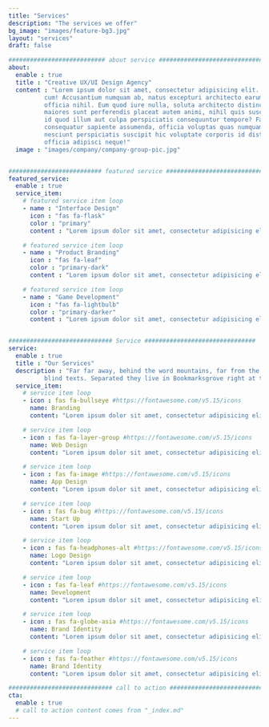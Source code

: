 ```yaml
---
title: "Services"
description: "The services we offer"
bg_image: "images/feature-bg3.jpg"
layout: "services"
draft: false

########################### about service #############################
about:
  enable : true
  title : "Creative UX/UI Design Agency"
  content : "Lorem ipsum dolor sit amet, consectetur adipisicing elit. Voluptate soluta corporis odit, optio
          cum! Accusantium numquam ab, natus excepturi architecto earum ipsa aliquam, illum, omnis rerum, eveniet
          officia nihil. Eum quod iure nulla, soluta architecto distinctio. Nesciunt odio ullam expedita, neque fugit
          maiores sunt perferendis placeat autem animi, nihil quis suscipit quibusdam ut reiciendis doloribus natus nemo
          id quod illum aut culpa perspiciatis consequuntur tempore? Facilis nam vitae iure quisquam eius harum
          consequatur sapiente assumenda, officia voluptas quas numquam placeat, alias molestias nisi laudantium
          nesciunt perspiciatis suscipit hic voluptate corporis id distinctio earum. Dolor reprehenderit fuga dolore
          officia adipisci neque!"
  image : "images/company/company-group-pic.jpg"


########################## featured service ############################
featured_service:
  enable : true
  service_item:
    # featured service item loop
    - name : "Interface Design"
      icon : "fas fa-flask"
      color : "primary"
      content : "Lorem ipsum dolor sit amet, consectetur adipisicing elit. Saepe enim impedit repudiandae omnis est temporibus."

    # featured service item loop
    - name : "Product Branding"
      icon : "fas fa-leaf"
      color : "primary-dark"
      content : "Lorem ipsum dolor sit amet, consectetur adipisicing elit. Saepe enim impedit repudiandae omnis est temporibus."

    # featured service item loop
    - name : "Game Development"
      icon : "fas fa-lightbulb"
      color : "primary-darker"
      content : "Lorem ipsum dolor sit amet, consectetur adipisicing elit. Saepe enim impedit repudiandae omnis est temporibus."


############################# Service ###############################
service:
  enable : true
  title : "Our Services"
  description : "Far far away, behind the word mountains, far from the countries Vokalia and Consonantia, <br> there live the
          blind texts. Separated they live in Bookmarksgrove right at the coast of the Semantics"
  service_item:
    # service item loop
    - icon : fas fa-bullseye #https://fontawesome.com/v5.15/icons
      name: Branding
      content: "Lorem ipsum dolor sit amet, consectetur adipisicing elit, sed do eiusmod tempor incididunt ut"

    # service item loop
    - icon : fas fa-layer-group #https://fontawesome.com/v5.15/icons
      name: Web Design
      content: "Lorem ipsum dolor sit amet, consectetur adipisicing elit, sed do eiusmod tempor incididunt ut"

    # service item loop
    - icon : fas fa-image #https://fontawesome.com/v5.15/icons
      name: App Design
      content: "Lorem ipsum dolor sit amet, consectetur adipisicing elit, sed do eiusmod tempor incididunt ut"

    # service item loop
    - icon : fas fa-bug #https://fontawesome.com/v5.15/icons
      name: Start Up
      content: "Lorem ipsum dolor sit amet, consectetur adipisicing elit, sed do eiusmod tempor incididunt ut"

    # service item loop
    - icon : fas fa-headphones-alt #https://fontawesome.com/v5.15/icons
      name: Logo Design
      content: "Lorem ipsum dolor sit amet, consectetur adipisicing elit, sed do eiusmod tempor incididunt ut"

    # service item loop
    - icon : fas fa-leaf #https://fontawesome.com/v5.15/icons
      name: Development
      content: "Lorem ipsum dolor sit amet, consectetur adipisicing elit, sed do eiusmod tempor incididunt ut"

    # service item loop
    - icon : fas fa-globe-asia #https://fontawesome.com/v5.15/icons
      name: Brand Identity
      content: "Lorem ipsum dolor sit amet, consectetur adipisicing elit, sed do eiusmod tempor incididunt ut"

    # service item loop
    - icon : fas fa-feather #https://fontawesome.com/v5.15/icons
      name: Brand Identity
      content: "Lorem ipsum dolor sit amet, consectetur adipisicing elit, sed do eiusmod tempor incididunt ut"

############################# call to action #################################
cta:
  enable : true
  # call to action content comes from "_index.md"
---
```

